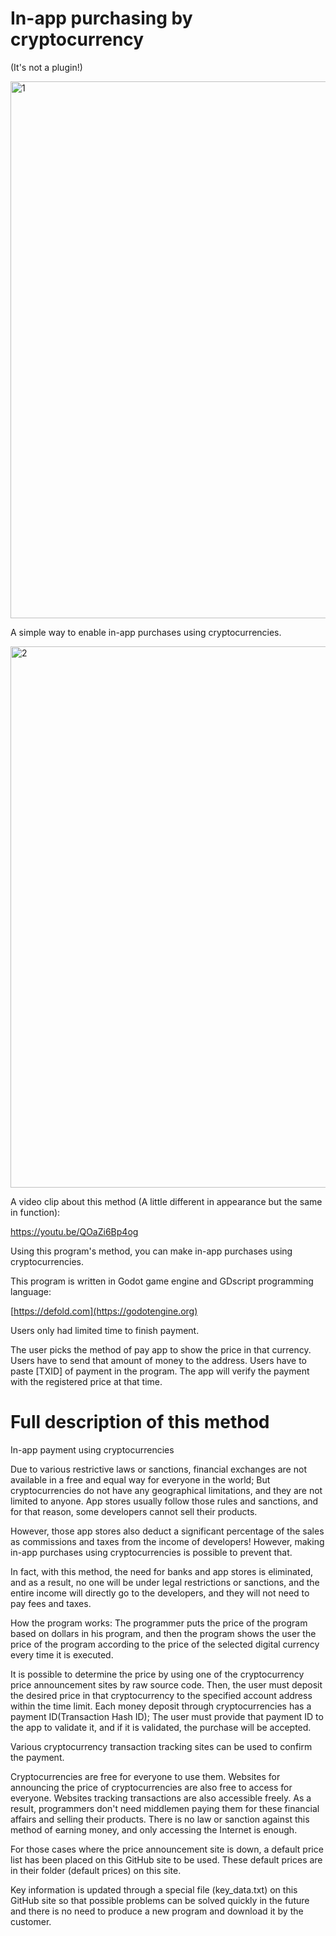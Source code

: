 # In-app purchasing by cryptocurrency

(It's not a plugin!)

<img width="859" alt="1" src="https://github.com/bdshahab/in-app-purchasing-by-crypto/assets/17976016/e7ee57fe-dc7a-401c-8395-848e584e5ec8">


A simple way to enable in-app purchases using cryptocurrencies.

<img width="866" alt="2" src="https://github.com/bdshahab/in-app-purchasing-by-crypto/assets/17976016/a019ad1c-8f7f-4c4a-a220-5c55add9323f">


A video clip about this method (A little different in appearance but the same in function):

https://youtu.be/QOaZi6Bp4og


Using this program's method, you can make in-app purchases using cryptocurrencies.

This program is written in Godot game engine and GDscript programming language:


[https://defold.com](https://godotengine.org)

Users only had limited time to finish payment.

The user picks the method of pay
app to show the price in that currency.
Users have to send that amount of money to the address.
Users have to paste [TXID] of payment in the program.
The app will verify the payment with the registered price at that time.

# Full description of this method

In-app payment using cryptocurrencies

Due to various restrictive laws or sanctions, financial exchanges are not available in a free and equal way for everyone in the world; But cryptocurrencies do not have any geographical limitations, and they are not limited to anyone. App stores usually follow those rules and sanctions, and for that reason, some developers cannot sell their products.

However, those app stores also deduct a significant percentage of the sales as commissions and taxes from the income of developers! However, making in-app purchases using cryptocurrencies is possible to prevent that.

In fact, with this method, the need for banks and app stores is eliminated, and as a result, no one will be under legal restrictions or sanctions, and the entire income will directly go to the developers, and they will not need to pay fees and taxes.

How the program works: The programmer puts the price of the program based on dollars in his program, and then the program shows the user the price of the program according to the price of the selected digital currency every time it is executed.

It is possible to determine the price by using one of the cryptocurrency price announcement sites by raw source code. Then, the user must deposit the desired price in that cryptocurrency to the specified account address within the time limit. Each money deposit through cryptocurrencies has a payment ID(Transaction Hash ID); The user must provide that payment ID to the app to validate it, and if it is validated, the purchase will be accepted.

Various cryptocurrency transaction tracking sites can be used to confirm the payment.

Cryptocurrencies are free for everyone to use them. Websites for announcing the price of cryptocurrencies are also free to access for everyone. Websites tracking transactions are also accessible freely. As a result, programmers don't need middlemen paying them for these financial affairs and selling their products. There is no law or sanction against this method of earning money, and only accessing the Internet is enough.

For those cases where the price announcement site is down, a default price list has been placed on this GitHub site to be used.
These default prices are in their folder (default prices) on this site.

Key information is updated through a special file (key_data.txt) on this GitHub site so that possible problems can be solved quickly in the future and there is no need to produce a new program and download it by the customer.
